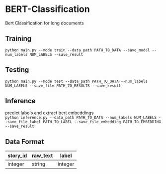 # BERT-Classification
Bert Classification for long documents

## Training
```python main.py --mode train --data_path PATH_TO_DATA --save_model --num_labels NUM_LABELS --save_result```

## Testing
```python main.py --mode test --data_path PATH_TO_DATA --num_labels NUM_LABELS --save_file PATH_TO_RESULTS --save_result```

## Inference
predict labels and extract bert embeddings \
```python inference.py --data_path PATH_TO_DATA --num_labels NUM_LABELS --save_file_label PATH_TO_LABEL --save_file_embedding PATH_TO_EMBEDDING --save_result```

## Data Format

story_id  | raw_text | label
------------- | ------------- | -------------
integer  | string | integer
